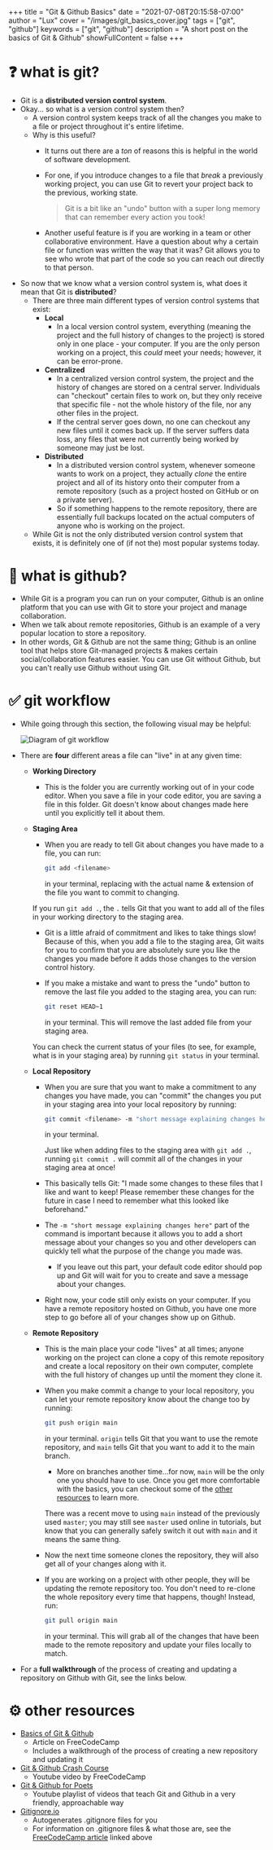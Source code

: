 +++
title = "Git & Github Basics"
date = "2021-07-08T20:15:58-07:00"
author = "Lux"
cover = "/images/git_basics_cover.jpg"
tags = ["git", "github"]
keywords = ["git", "github"]
description = "A short post on the basics of Git & Github"
showFullContent = false
+++

# ❓ what is git?

- Git is a **distributed version control system**.
- Okay... so what is a version control system then?
    - A version control system keeps track of all the changes you make to a file or project throughout it's entire lifetime.
    - Why is this useful?
        - It turns out there are a *ton* of reasons this is helpful in the world of software development.
        - For one, if you introduce changes to a file that *break* a previously working project, you can use Git to revert your project back to the previous, working state.

            > Git is a bit like an "undo" button with a super long memory that can remember every action you took!

        - Another useful feature is if you are working in a team or other collaborative environment. Have a question about why a certain file or function was written the way that it was? Git allows you to see who wrote that part of the code so you can reach out directly to that person.
- So now that we know what a version control system is, what does it mean that Git is **distributed**?
    - There are three main different types of version control systems that exist:
        - **Local**
            - In a local version control system, everything (meaning the project and the full history of changes to the project) is stored only in one place - your computer. If you are the only person working on a project, this *could* meet your needs; however, it can be error-prone.
        - **Centralized**
            - In a centralized version control system, the project and the history of changes are stored on a central server. Individuals can "checkout" certain files to work on, but they only receive that specific file - not the whole history of the file, nor any other files in the project.
            - If the central server goes down, no one can checkout any new files until it comes back up. If the server suffers data loss, any files that were not currently being worked by someone may just be lost.
        - **Distributed**
            - In a distributed version control system, whenever someone wants to work on a project, they actually *clone* the entire project and all of its history onto their computer from a remote repository (such as a project hosted on GitHub or on a private server).
            - So if something happens to the remote repository, there are essentially full backups located on the actual computers of anyone who is working on the project.
    - While Git is not the only distributed version control system that exists, it is definitely one of (if not the) most popular systems today.

# 🤔 what is github?

- While Git is a program you can run on your computer, Github is an online platform that you can use with Git to store your project and manage collaboration.
- When we talk about remote repositories, Github is an example of a very popular location to store a repository.
- In other words, Git & Github are not the same thing; Github is an online tool that helps store Git-managed projects & makes certain social/collaboration features easier. You can use Git without Github, but you can't really use Github without using Git.

# ✅ git workflow

- While going through this section, the following visual may be helpful:

    ![Diagram of git workflow](/images/git_diagram.png)

- There are **four** different areas a file can "live" in at any given time:
    - **Working Directory**
        - This is the folder you are currently working out of in your code editor. When you save a file in your code editor, you are saving a file in this folder. Git doesn't know about changes made here until you explicitly tell it about them.
    - **Staging Area**
        - When you are ready to tell Git about changes you have made to a file, you can run:

            ```bash
            git add <filename>
            ```

            in your terminal, replacing <filename> with the actual name & extension of the file you want to commit to changing.

        If you run `git add .`, the `.` tells Git that you want to add all of the files in your working directory to the staging area.

        - Git is a little afraid of commitment and likes to take things slow! Because of this, when you add a file to the staging area, Git waits for you to confirm that you are absolutely sure you like the changes you made before it adds those changes to the version control history.
        - If you make a mistake and want to press the "undo" button to remove the last file you added to the staging area, you can run:

            ```bash
            git reset HEAD~1
            ```

            in your terminal. This will remove the last added file from your staging area.

        You can check the current status of your files (to see, for example, what is in your staging area) by running `git status` in your terminal.

    - **Local Repository**
        - When you are sure that you want to make a commitment to any changes you have made, you can "commit" the changes you put in your staging area into your local repository by running:

            ```bash
            git commit <filename> -m "short message explaining changes here"
            ```

            in your terminal.

            Just like when adding files to the staging area with `git add .`, running `git commit .` will commit all of the changes in your staging area at once!

        - This basically tells Git: "I made some changes to these files that I like and want to keep! Please remember these changes for the future in case I need to remember what this looked like beforehand."
        - The `-m "short message explaining changes here"` part of the command is important because it allows you to add a short message about your changes so you and other developers can quickly tell what the purpose of the change you made was.
            - If you leave out this part, your default code editor should pop up and Git will wait for you to create and save a message about your changes.
        - Right now, your code still only exists on your computer. If you have a remote repository hosted on Github, you have one more step to go before all of your changes show up on Github.
    - **Remote Repository**
        - This is the main place your code "lives" at all times; anyone working on the project can clone a copy of this remote repository and create a local repository on their own computer, complete with the full history of changes up until the moment they clone it.
        - When you make commit a change to your local repository, you can let your remote repository know about the change too by running:

            ```bash
            git push origin main
            ```

            in your terminal. `origin` tells Git that you want to use the remote repository, and `main` tells Git that you want to add it to the main branch.

            - More on branches another time...for now, `main` will be the only one you should have to use. Once you get more comfortable with the basics, you can checkout some of the [other resources]() to learn more.

            There was a recent move to using `main` instead of the previously used `master`; you may still see `master` used online in tutorials, but know that you can generally safely switch it out with `main` and it means the same thing.

        - Now the next time someone clones the repository, they will also get all of your changes along with it.
        - If you are working on a project with other people, they will be updating the remote repository too. You don't need to re-clone the whole repository every time that happens, though! Instead, run:

            ```bash
            git pull origin main
            ```

            in your terminal. This will grab all of the changes that have been made to the remote repository and update your files locally to match.

- For a **full walkthrough** of the process of creating and updating a repository on Github with Git, see the links below.

# ⚙️ other resources

- [Basics of Git & Github](https://www.freecodecamp.org/news/learn-the-basics-of-git-in-under-10-minutes-da548267cc91/)
    - Article on FreeCodeCamp
    - Includes a walkthrough of the process of creating a new repository and updating it
- [Git & Github Crash Course](https://www.youtube.com/watch?v=RGOj5yH7evk)
    - Youtube video by FreeCodeCamp
- [Git & Github for Poets](https://www.youtube.com/watch?v=BCQHnlnPusY&list=PLRqwX-V7Uu6ZF9C0YMKuns9sLDzK6zoiV)
    - Youtube playlist of videos that teach Git and Github in a very friendly, approachable way
- [Gitignore.io](https://www.toptal.com/developers/gitignore)
    - Autogenerates .gitignore files for you
    - For information on .gitignore files & what those are, see the [FreeCodeCamp article]() linked above